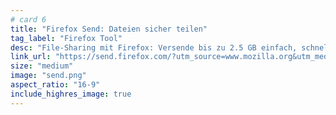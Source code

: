 ```yaml
---
# card 6
title: "Firefox Send: Dateien sicher teilen"
tag_label: "Firefox Tool"
desc: "File-Sharing mit Firefox: Versende bis zu 2.5 GB einfach, schnell und sicher – passwortgeschützt und mit verschlüsseltem Link."
link_url: "https://send.firefox.com/?utm_source=www.mozilla.org&utm_medium=referral&utm_campaign=homepage&utm_content=card"
size: "medium"
image: "send.png"
aspect_ratio: "16-9"
include_highres_image: true
---
```

